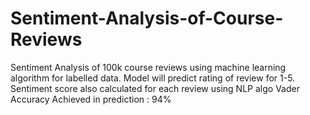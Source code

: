 # Sentiment-Analysis-of-Course-Reviews

Sentiment Analysis of 100k course reviews using machine learning algorithm for labelled data. Model will predict rating of review for 1-5. Sentiment score also calculated for each review using NLP algo Vader
Accuracy Achieved in prediction : 94%
